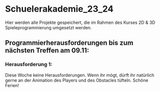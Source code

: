 # Schuelerakademie_23_24
Hier werden alle Projekte gespeichert, die im Rahmen des Kurses 2D & 3D Spieleprogrammierung umgesetzt werden.

## Programmierherausforderungen bis zum nächsten Treffen am 09.11:

### Herausforderung 1:
Diese Woche keine Herausforderungen. Wenn ihr mögt, dürft ihr natürlich gerne an der Animation des Players und des Obstacles tüfteln.
Schöne Ferien!
